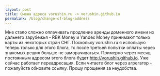 ```yaml
---
layout: post
title: Смена адреса vorushin.ru -> vorushin.github.io
permalink: /blog/change-of-blog-address
---
```

Мне стало сложно оплачивать продление аренды доменного имени из дальнего зарубежья - RBK Money и Yandex Money принимают только карты из некоторых стран СНГ. Поскольку vorushin.ru я использую теперь только для этого блога, то после третьей попытки оплаты через знакомых решил больше не заморачиваться. Примерно через месяц постоянным адресом этого блога будет http://vorushin.github.io. Уже сейчас работает переадресация. Если читаете блог через агрегатор - пожалуйста обновите ссылку. Прошу прощения за неудобства.